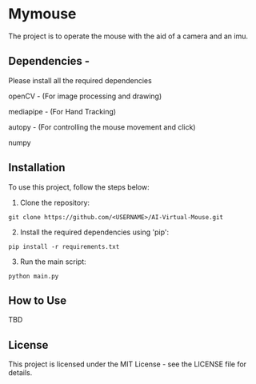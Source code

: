 # Mymouse

The project is to operate the mouse with the aid of a camera and an imu.

## Dependencies -
Please install all the required dependencies

openCV - (For image processing and drawing)

mediapipe - (For Hand Tracking)

autopy - (For controlling the mouse movement and click)

numpy

## Installation
To use this project, follow the steps below:

1. Clone the repository:

```
git clone https://github.com/<USERNAME>/AI-Virtual-Mouse.git
```

2. Install the required dependencies using 'pip':

```
pip install -r requirements.txt
```

3. Run the main script:

```
python main.py
```

## How to Use

TBD

## License
This project is licensed under the MIT License - see the LICENSE file for details.
